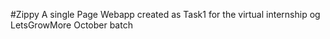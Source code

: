 #Zippy
A single Page Webapp created as Task1 for the virtual internship og LetsGrowMore October batch
